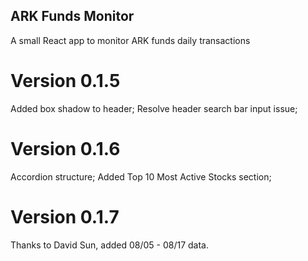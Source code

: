 ## ARK Funds Monitor
A small React app to monitor ARK funds daily transactions

# Version 0.1.5
Added box shadow to header;
Resolve header search bar input issue;

# Version 0.1.6
Accordion structure;
Added Top 10 Most Active Stocks section;

# Version 0.1.7
Thanks to David Sun, added 08/05 - 08/17 data.